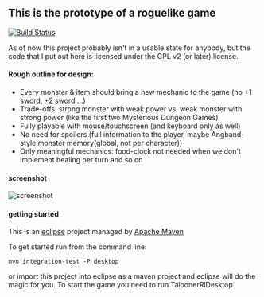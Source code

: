 This is the prototype of a roguelike game
--

[![Build Status](https://travis-ci.org/davidbecker/taloonerrl.svg?branch=master)](https://travis-ci.org/dasmau89/taloonerrl)

As of now this project probably isn't in a usable state for anybody, but the code that I put out here is licensed under the GPL v2 (or later) license.


#### Rough outline for design:
- Every monster & item should bring a new mechanic to the game (no +1 sword, +2 sword ...)
- Trade-offs: strong monster with weak power vs. weak monster with strong power (like the first two Mysterious Dungeon Games)
- Fully playable with mouse/touchscreen (and keyboard only as well)
- No need for spoilers (full information to the player, maybe Angband-style monster memory(global, not per character))
- Only meaningful mechanics: food-clock not needed when we don't implement healing per turn and so on

#### screenshot
![screenshot](/images/screenshot1.png|width=450px)

#### getting started
This is an [eclipse](https://www.eclipse.org/) project managed by [Apache Maven](https://maven.apache.org/)

To get started run from the command line:
```
mvn integration-test -P desktop
```

or import this project into eclipse as a maven project and eclipse will do the magic for you. To start the game you need to run TaloonerRlDesktop
